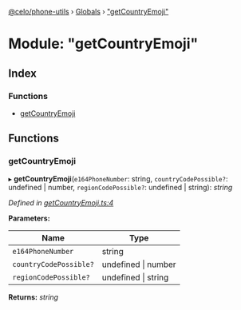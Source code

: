 [@celo/phone-utils](../README.md) › [Globals](../globals.md) › ["getCountryEmoji"](_getcountryemoji_.md)

# Module: "getCountryEmoji"

## Index

### Functions

* [getCountryEmoji](_getcountryemoji_.md#getcountryemoji)

## Functions

###  getCountryEmoji

▸ **getCountryEmoji**(`e164PhoneNumber`: string, `countryCodePossible?`: undefined | number, `regionCodePossible?`: undefined | string): *string*

*Defined in [getCountryEmoji.ts:4](https://github.com/celo-org/celo-monorepo/blob/master/packages/sdk/phone-utils/src/getCountryEmoji.ts#L4)*

**Parameters:**

Name | Type |
------ | ------ |
`e164PhoneNumber` | string |
`countryCodePossible?` | undefined &#124; number |
`regionCodePossible?` | undefined &#124; string |

**Returns:** *string*
